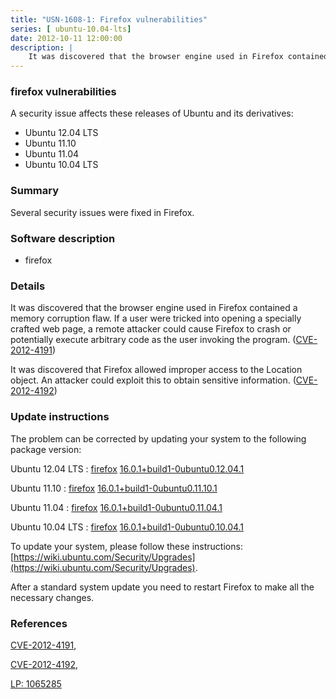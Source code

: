 ```yaml
---
title: "USN-1608-1: Firefox vulnerabilities"
series: [ ubuntu-10.04-lts]
date: 2012-10-11 12:00:00
description: |
    It was discovered that the browser engine used in Firefox contained a memory corruption flaw. If a user were tricked into opening a specially crafted web page, a remote attacker could cause Firefox to crash or potentially execute arbitrary code as the user invoking the program. ([CVE-2012-4191](http://people.ubuntu.com/~ubuntu-security/cve/CVE-2012-4191))
--- 
```

 
### firefox vulnerabilities

A security issue affects these releases of Ubuntu and its derivatives:

* Ubuntu 12.04 LTS
* Ubuntu 11.10
* Ubuntu 11.04
* Ubuntu 10.04 LTS

### Summary

Several security issues were fixed in Firefox. 

### Software description

* firefox 

### Details

It was discovered that the browser engine used in Firefox contained a memory corruption flaw. If a user were tricked into opening a specially crafted web page, a remote attacker could cause Firefox to crash or potentially execute arbitrary code as the user invoking the program. ([CVE-2012-4191](http://people.ubuntu.com/~ubuntu-security/cve/CVE-2012-4191))

It was discovered that Firefox allowed improper access to the Location object. An attacker could exploit this to obtain sensitive information. ([CVE-2012-4192](http://people.ubuntu.com/~ubuntu-security/cve/CVE-2012-4192)) 

### Update instructions

The problem can be corrected by updating your system to the following package version:

Ubuntu 12.04 LTS
 : [firefox](https://launchpad.net/ubuntu/+source/firefox) <span> [16.0.1+build1-0ubuntu0.12.04.1](https://launchpad.net/ubuntu/+source/firefox/16.0.1+build1-0ubuntu0.12.04.1) </span> 

Ubuntu 11.10
 : [firefox](https://launchpad.net/ubuntu/+source/firefox) <span> [16.0.1+build1-0ubuntu0.11.10.1](https://launchpad.net/ubuntu/+source/firefox/16.0.1+build1-0ubuntu0.11.10.1) </span> 

Ubuntu 11.04
 : [firefox](https://launchpad.net/ubuntu/+source/firefox) <span> [16.0.1+build1-0ubuntu0.11.04.1](https://launchpad.net/ubuntu/+source/firefox/16.0.1+build1-0ubuntu0.11.04.1) </span> 

Ubuntu 10.04 LTS
 : [firefox](https://launchpad.net/ubuntu/+source/firefox) <span> [16.0.1+build1-0ubuntu0.10.04.1](https://launchpad.net/ubuntu/+source/firefox/16.0.1+build1-0ubuntu0.10.04.1) </span> 

To update your system, please follow these instructions: [https://wiki.ubuntu.com/Security/Upgrades](https://wiki.ubuntu.com/Security/Upgrades).

After a standard system update you need to restart Firefox to make all the necessary changes. 

### References

 [CVE-2012-4191](http://people.ubuntu.com/~ubuntu-security/cve/CVE-2012-4191), 

 [CVE-2012-4192](http://people.ubuntu.com/~ubuntu-security/cve/CVE-2012-4192), 

 [LP: 1065285](https://launchpad.net/bugs/1065285)
 
